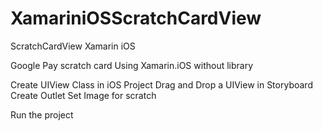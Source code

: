 # XamariniOSScratchCardView
ScratchCardView Xamarin iOS

Google Pay scratch card Using Xamarin.iOS without library 


Create UIView Class in iOS Project 
Drag and Drop a UIView in Storyboard
Create Outlet 
Set Image for scratch 

Run the project 

